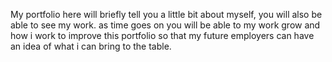 My portfolio here will briefly tell you a little bit about myself, you will also be able to see my work. as time goes on you will be able to my work grow and how i work to improve this portfolio so that my future employers can have an idea of what i can bring to the table.


